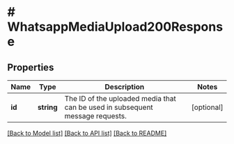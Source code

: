 # # WhatsappMediaUpload200Response

## Properties

Name | Type | Description | Notes
------------ | ------------- | ------------- | -------------
**id** | **string** | The ID of the uploaded media that can be used in subsequent message requests. | [optional]

[[Back to Model list]](../../README.md#models) [[Back to API list]](../../README.md#endpoints) [[Back to README]](../../README.md)
